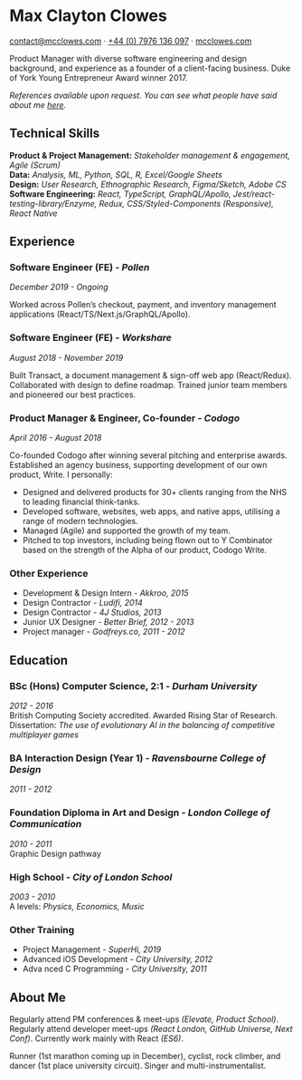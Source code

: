 <div class="page" id="p1"><h1 id="max-clayton-clowes">Max Clayton Clowes</h1>
<p><a href="mailto:contact@mcclowes.com">contact@mcclowes.com</a> · <a href="tel:+447976136097">+44 (0) 7976 136 097</a> · <a href="https://bit.ly/mcclowes">mcclowes.com</a></p>
 <p>Product Manager with diverse software engineering and design background, and experience as a founder of a client-facing business. Duke of York Young Entrepreneur Award winner 2017.</p>
<p><em>References available upon request. You can see what people have said about me <a href="https://github.com/mcclowes/mcclowes/blob/master/recommendations.md">here</a>.</em></p>
<h2 id="technical-skills">Technical Skills</h2>
<p><strong>Product &amp; Project Management:</strong> <em>Stakeholder management &amp; engagement, Agile (Scrum)</em><br><strong>Data:</strong> <em>Analysis, ML, Python, SQL, R, Excel/Google Sheets</em><br><strong>Design:</strong> <em>User Research, Ethnographic Research, Figma/Sketch, Adobe CS</em><br><strong>Software Engineering:</strong> <em>React, TypeScript, GraphQL/Apollo, Jest/react-testing-library/Enzyme, Redux, CSS/Styled-Components (Responsive), React Native</em>  </p>
 <h2 id="experience">Experience</h2>
<h3 id="software-engineer-fe---pollen">Software Engineer (FE) <em>- Pollen</em></h3>
<p><em>December 2019 - Ongoing</em></p>
<p>Worked across Pollen’s checkout, payment, and inventory management applications (React/TS/Next.js/GraphQL/Apollo).</p>
<h3 id="software-engineer-fe---workshare">Software Engineer (FE) <em>- Workshare</em></h3>
<p><em>August 2018 - November 2019</em></p>
<p>Built Transact, a document management &amp; sign-off web app (React/Redux). Collaborated with design to define roadmap. Trained junior team members and pioneered our best practices.</p>
<h3 id="product-manager--engineer-co-founder---codogo">Product Manager &amp; Engineer, Co-founder <em>- Codogo</em></h3>
<p><em>April 2016 - August 2018</em></p>
<p>Co-founded Codogo after winning several pitching and enterprise awards. Established an agency business, supporting development of our own product, Write. I personally:</p>
<ul>
<li>Designed and delivered products for 30+ clients ranging from the NHS to leading financial think-tanks.</li>
<li>Developed software, websites, web apps, and native apps, utilising a range of modern technologies.</li>
<li>Managed (Agile) and supported the growth of my team.</li>
<li>Pitched to top investors, including being flown out to Y Combinator based on the strength of the Alpha of our product, Codogo Write.</li>
</ul>
<p></div> <div class="page" id="p2"></p>
<h3 id="other-experience">Other Experience</h3>
<ul>
<li>Development &amp; Design Intern <em>- Akkroo, 2015</em></li>
<li>Design Contractor <em>- Ludifi, 2014</em></li>
<li>Design Contractor <em>- 4J Studios, 2013</em></li>
<li>Junior UX Designer <em>- Better Brief, 2012 - 2013</em></li>
<li>Project manager <em>- Godfreys.co, 2011 - 2012</em></li>
</ul>
 <h2 id="education">Education</h2>
<h3 id="bsc-hons-computer-science-21---durham-university">BSc (Hons) Computer Science, 2:1 <em>- Durham University</em></h3>
<p><em>2012 - 2016</em><br>British Computing Society accredited. Awarded Rising Star of Research.<br>Dissertation: <em>The use of evolutionary AI in the balancing of competitive multiplayer games</em></p>
<h3 id="ba-interaction-design-year-1---ravensbourne-college-of-design">BA Interaction Design (Year 1) <em>- Ravensbourne College of Design</em></h3>
<p><em>2011 - 2012</em></p>
<h3 id="foundation-diploma-in-art-and-design---london-college-of-communication">Foundation Diploma in Art and Design <em>- London College of Communication</em></h3>
<p><em>2010 - 2011</em><br>Graphic Design pathway</p>
<h3 id="high-school---city-of-london-school">High School <em>- City of London School</em></h3>
<p><em>2003 - 2010</em><br>A levels: <em>Physics, Economics, Music</em></p>
<h3 id="other-training">Other Training</h3>
<ul>
<li>Project Management <em>- SuperHi, 2019</em></li>
<li>Advanced iOS Development <em>- City University, 2012</em></li>
<li>Adva nced C Programming <em>- City University, 2011</em></li>
</ul>
 <h2 id="about-me">About Me</h2>
<p>Regularly attend PM conferences &amp; meet-ups <em>(Elevate, Product School)</em>. Regularly attend developer meet-ups <em>(React London, GitHub Universe, Next Conf)</em>. Currently work mainly with React <em>(ES6)</em>.</p>
<p>Runner (1st marathon coming up in December), cyclist, rock climber, and dancer (1st place university circuit). Singer and multi-instrumentalist.</p>
</div>